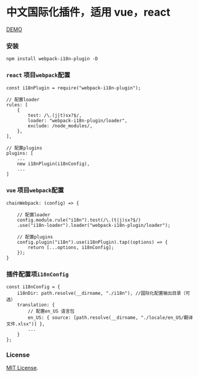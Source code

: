 # 中文国际化插件，适用 vue，react

[DEMO](./demo)

### 安装

```
npm install webpack-i18n-plugin -D
```

### `react` 项目`webpack`配置

```
const i18nPlugin = require("webpack-i18n-plugin");

// 配置loader
rules: [
    {
        test: /\.(j|t)sx?$/,
        loader: "webpack-i18n-plugin/loader",
        exclude: /node_modules/,
    },
],

// 配置plugins
plugins: [
    ...
    new i18nPlugin(i18nConfig),
    ...
]
```

### `vue` 项目`webpack`配置

```
chainWebpack: (config) => {

    // 配置loader
    config.module.rule("i18n").test(/\.(t|j)sx?$/)
    .use("i18n-loader").loader("webpack-i18n-plugin/loader");

    // 配置plugins
    config.plugin("i18n").use(i18nPlugin).tap((options) => {
        return [...options, i18nConfig];
    });
}
```

### 插件配置项`i18nConfig`

```
const i18nConfig = {
    i18nDir: path.resolve(__dirname, "./i18n"), //国际化配置输出目录（可选）
    translation: {
        // 配置en_US 语言包
        en_US: { source: [path.resolve(__dirname, "./locale/en_US/翻译文件.xlsx")] },
        ...
    }
};
```

### License

[MIT License](./LICENSE).

